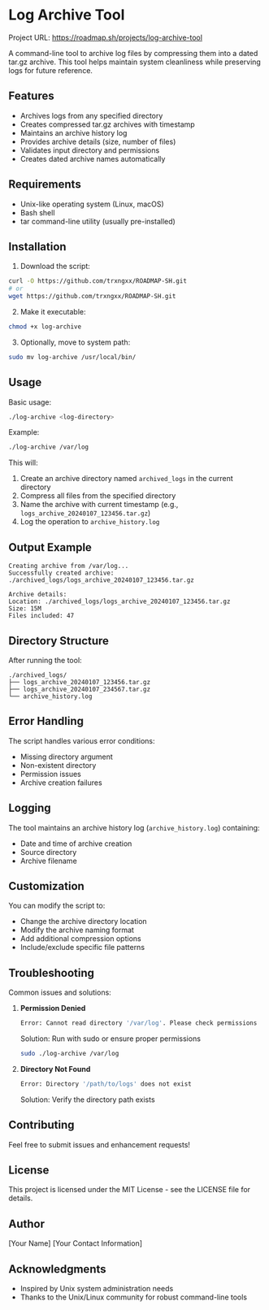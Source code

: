 # Log Archive Tool

Project URL: https://roadmap.sh/projects/log-archive-tool

A command-line tool to archive log files by compressing them into a dated tar.gz archive. This tool helps maintain system cleanliness while preserving logs for future reference.

## Features

- Archives logs from any specified directory
- Creates compressed tar.gz archives with timestamp
- Maintains an archive history log
- Provides archive details (size, number of files)
- Validates input directory and permissions
- Creates dated archive names automatically

## Requirements

- Unix-like operating system (Linux, macOS)
- Bash shell
- tar command-line utility (usually pre-installed)

## Installation

1. Download the script:
```bash
curl -O https://github.com/trxngxx/ROADMAP-SH.git
# or
wget https://github.com/trxngxx/ROADMAP-SH.git
```

2. Make it executable:
```bash
chmod +x log-archive
```

3. Optionally, move to system path:
```bash
sudo mv log-archive /usr/local/bin/
```

## Usage

Basic usage:
```bash
./log-archive <log-directory>
```

Example:
```bash
./log-archive /var/log
```

This will:
1. Create an archive directory named `archived_logs` in the current directory
2. Compress all files from the specified directory
3. Name the archive with current timestamp (e.g., `logs_archive_20240107_123456.tar.gz`)
4. Log the operation to `archive_history.log`

## Output Example

```
Creating archive from /var/log...
Successfully created archive: ./archived_logs/logs_archive_20240107_123456.tar.gz

Archive details:
Location: ./archived_logs/logs_archive_20240107_123456.tar.gz
Size: 15M
Files included: 47
```

## Directory Structure

After running the tool:
```
./archived_logs/
├── logs_archive_20240107_123456.tar.gz
├── logs_archive_20240107_234567.tar.gz
└── archive_history.log
```

## Error Handling

The script handles various error conditions:
- Missing directory argument
- Non-existent directory
- Permission issues
- Archive creation failures

## Logging

The tool maintains an archive history log (`archive_history.log`) containing:
- Date and time of archive creation
- Source directory
- Archive filename

## Customization

You can modify the script to:
- Change the archive directory location
- Modify the archive naming format
- Add additional compression options
- Include/exclude specific file patterns

## Troubleshooting

Common issues and solutions:

1. **Permission Denied**
   ```bash
   Error: Cannot read directory '/var/log'. Please check permissions
   ```
   Solution: Run with sudo or ensure proper permissions
   ```bash
   sudo ./log-archive /var/log
   ```

2. **Directory Not Found**
   ```bash
   Error: Directory '/path/to/logs' does not exist
   ```
   Solution: Verify the directory path exists

## Contributing

Feel free to submit issues and enhancement requests!

## License

This project is licensed under the MIT License - see the LICENSE file for details.

## Author

[Your Name]
[Your Contact Information]

## Acknowledgments

- Inspired by Unix system administration needs
- Thanks to the Unix/Linux community for robust command-line tools